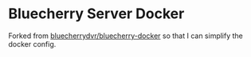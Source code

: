 # Bluecherry Server Docker

Forked from [bluecherrydvr/bluecherry-docker](https://github.com/bluecherrydvr/bluecherry-docker) so that I can simplify the docker config.
